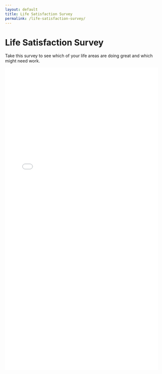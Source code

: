 ```yaml
---
layout: default
title: Life Satisfaction Survey
permalink: /life-satisfaction-survey/
---
```


<h1>Life Satisfaction Survey</h1>
<p>Take this survey to see which of your life areas are doing great and which might need work.</p>

<iframe src="life-satisfaction-survey.html" style="width: 100%; height: 1000px; border: none;"></iframe>
